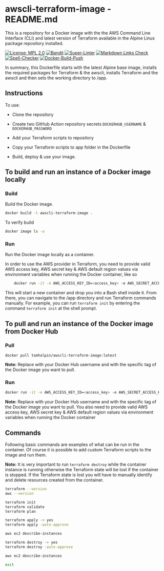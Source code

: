 # awscli-terraform-image - README.md

This is a repository for a Docker image with the the AWS Command Line Interface (CLI) and latest version of Terraform available in the Alpine Linux package repository installed.

[![License: MPL 2.0](https://img.shields.io/badge/License-MPL%202.0-brightgreen.svg)](https://opensource.org/licenses/MPL-2.0)
[![Bandit](https://github.com/tom-halpin/awscli-terraform-image/actions/workflows/bandit.yml/badge.svg)](https://github.com/tom-halpin/awscli-terraform-image/actions/new?category=security)
[![Super-Linter](https://github.com/tom-halpin/awscli-terraform-image/actions/workflows/linter.yml/badge.svg)](https://github.com/marketplace/actions/super-linter)
[![Markdown Links Check](https://github.com/tom-halpin/awscli-terraform-image/actions/workflows/md-links.yml/badge.svg)](https://github.com/gaurav-nelson/github-action-markdown-link-check)
[![Spell-Checker](https://github.com/tom-halpin/awscli-terraform-image/actions/workflows/spellcheck.yaml/badge.svg)](https://github.com/rojopolis/spellcheck-github-actions)
[![Docker-Build-Push](https://github.com/tom-halpin/awscli-terraform-image/actions/workflows/docker-build-push.yml/badge.svg)](https://hub.docker.com/)

In summary, this Dockerfile starts with the latest Alpine base image, installs the required packages for Terraform & the awscli, installs Terraform and the awscli and then sets the working directory to /app.

## Instructions

To use:

- Clone the repository

- Create two GitHub Action repository secrets ```DOCKERHUB_USERNAME``` & ```DOCKERHUB_PASSWORD```

- Add your Terraform scripts to repository

- Copy your Terraform scripts to app folder in the Dockerfile

- Build, deploy & use your image.

## To build and run an instance of a Docker image locally

### Build

Build the Docker image.

```bash
docker build -t awscli-terraform-image .
```

To verify build

```bash
docker image ls -a
```

### Run

Run the Docker image locally as a container.

In order to use the AWS provider in Terraform, you need to provide valid AWS access key, AWS secret key & AWS default region values via environment variables when running the Docker container, like so

```bash
    docker run -it -e AWS_ACCESS_KEY_ID=<access_key> -e AWS_SECRET_ACCESS_KEY=<secret_key> -e AWS_DEFAULT_REGION=<default region> awscli-terraform-image
```

This will start a new container and drop you into a Bash shell inside it. From there, you can navigate to the /app directory and run Terraform commands manually. For example, you can run ```terraform init``` by entering the command ```terraform init``` at the shell prompt.

## To pull and run an instance of the Docker image from Docker Hub

### Pull

```shell
docker pull tomhalpin/awscli-terraform-image:latest
```

**Note:** Replace <dockerhub-username> with your Docker Hub username and <tag> with the specific tag of the Docker image you want to pull.

### Run

```bash
docker run -it -e AWS_ACCESS_KEY_ID=<access_key> -e AWS_SECRET_ACCESS_KEY=<secret_key> -e AWS_DEFAULT_REGION=<default region> tomhalpin/awscli-terraform-image:latest
```

**Note:** Replace <dockerhub-username> with your Docker Hub username and <tag> with the specific tag of the Docker image you want to pull. You also need to provide valid AWS access key, AWS secret key & AWS default region values via environment variables when running the Docker container

## Commands

Following basic commands are examples of what can be run in the container. Of course it is possible to add custom Terraform scripts to the image and run them.

**Note:** It is very important to run ```terraform destroy``` while the container instance is running otherwise the Terraform state will be lost if the container is stopped. If the Terraform state is lost you will have to manually identify and delete resources created from the container.

```bash
terraform --version
aws --version

terraform init
terraform validate
terraform plan

terraform apply -> yes
terraform apply -auto-approve

aws ec2 describe-instances

terraform destroy -> yes
terraform destroy -auto-approve

aws ec2 describe-instances

exit
```
